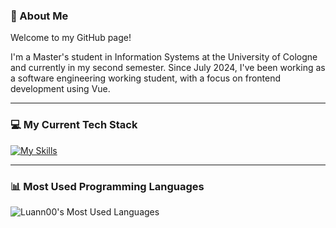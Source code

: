 ### 👋 About Me  
Welcome to my GitHub page!  

I'm a Master's student in Information Systems at the University of Cologne and currently in my second semester. Since July 2024, I've been working as a software engineering working student, with a focus on frontend development using Vue.

---

### 💻 My Current Tech Stack  
[![My Skills](https://skillicons.dev/icons?i=java,html,css,js,vue,react,mysql)](https://skillicons.dev)

---

### 📊 Most Used Programming Languages  
![Luann00's Most Used Languages](https://github-readme-stats.vercel.app/api/top-langs/?username=Luann00&layout=compact&theme=default)
